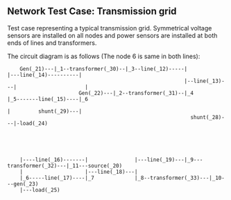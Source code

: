 <!--
SPDX-FileCopyrightText: Contributors to the Power Grid Model project <powergridmodel@lfenergy.org>

SPDX-License-Identifier: MPL-2.0
-->

## Network Test Case: Transmission grid

Test case representing a typical transmission grid.
Symmetrical voltage sensors are installed on all nodes and power sensors are installed at both ends of lines and
transformers.

The circuit diagram is as follows (The node 6 is same in both lines):

```
    Gen(_21)---|_1--transformer(_30)--|_3--line(_12)-----|              |---line(_14)----------|
                                                         |--line(_13)---|                      |
                       Gen(_22)---|_2--transformer(_31)--|_4            |_5-------line(_15)----|_6
                                                                        |         shunt(_29)---|
                                                           shunt(_28)---|-load(_24)

    
    
    
    
    |----line(_16)-------|               |---line(_19)---|_9---transformer(_32)---|_11---source(_20)
    |                    |---line(_18)---|
    |_6-----line(_17)----|_7             |_8--transformer(_33)---|_10---gen(_23)
    |---load(_25)
```
